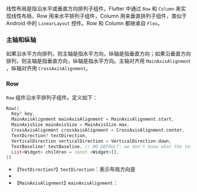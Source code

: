  线性布局是指沿水平或垂直方向排列子组件。Flutter 中通过 `Row` 和 `Column` 来实现线性布局，Row 用来水平排列子组件，Column 用来垂直排列子组件，类似于Android 中的 `LinearLayout` 控件。Row 和 Column 都继承自 `Flex`。

### 主轴和纵轴

如果沿水平方向排列，则主轴是指水平方向，纵轴是指垂直方向；如果沿垂直方向排列，则主轴是指垂直方向，纵轴是指水平方向。主轴对齐用 `MainAxisAlignment` ，纵轴对齐用 `CrossAxisAlignment`。

### Row

`Row` 组件沿水平排列子组件。定义如下：

```dart
Row({
  Key? key,
  MainAxisAlignment mainAxisAlignment = MainAxisAlignment.start,
  MainAxisSize mainAxisSize = MainAxisSize.max,
  CrossAxisAlignment crossAxisAlignment = CrossAxisAlignment.center,
  TextDirection? textDirection,
  VerticalDirection verticalDirection = VerticalDirection.down,
  TextBaseline? textBaseline, // NO DEFAULT: we don't know what the text's baseline should be
  List<Widget> children = const <Widget>[],
})
```

- `【TextDirection?】textDirection`：表示布局方向是
- 
- `【MainAxisAlignment】mainAxisAlignment`：